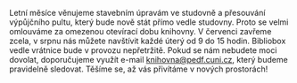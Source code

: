 
Letní měsíce věnujeme stavebním úpravám ve studovně a přesouvání výpůjčního
pultu, který bude nově stát přímo vedle studovny. Proto se velmi omlouváme za
omezenou otevírací dobu knihovny. V červenci zavřeme zcela, v srpnu nás můžete
navštívit každé úterý od 9 do 15 hodin. Bibliobox vedle vrátnice bude v provozu
nepřetržitě. Pokud se nám nebudete moci dovolat, doporučujeme využít e-mail
[knihovna@pedf.cuni.cz](mailto:knihovna@pedf.cuni.cz), který budeme pravidelně sledovat. Těšíme se, až vás
přivítáme v nových prostorách!
